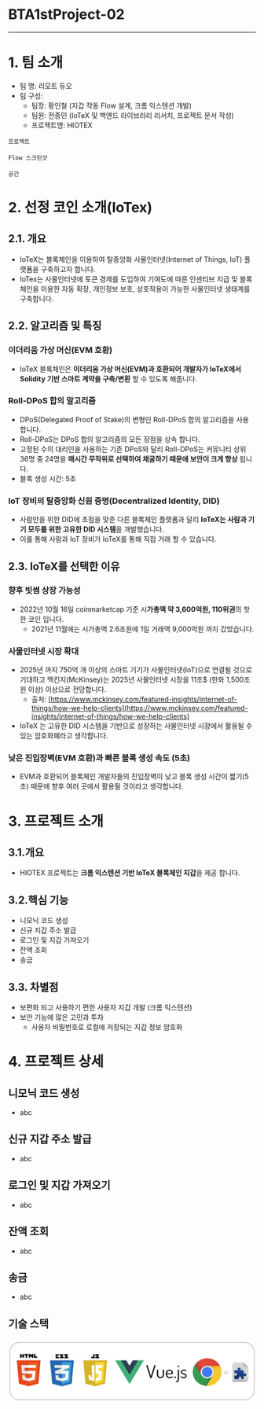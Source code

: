 # BTA1stProject-02
---
# 1. 팀 소개
- 팀 명: 리모트 듀오
- 팀 구성:
  - 팀장: 황인철 (지갑 작동 Flow 설계, 크롬 익스텐션 개발)
  - 팀원: 전종민 (IoTeX 및 백엔드 라이브러리 리서치, 프로젝트 문서 작성)
  - 프로젝트명: HIOTEX
```shell
프로젝트

Flow 스크린샷

공간

```

# 2. 선정 코인 소개(IoTex)
## 2.1. 개요
- IoTeX는 블록체인을 이용하여 탈중앙화 사물인터넷(Internet of Things, IoT) 플랫폼을 구축하고자 합니다.
- IoTex는 사물인터넷에 토큰 경제를 도입하여 기여도에 따른 인센티브 지급 및 블록체인을 이용한 자동 확장, 개인정보 보호, 상호작용이 가능한 사물인터넷 생태계를 구축합니다.

## 2.2. 알고리즘 및 특징
### 이더리움 가상 머신(EVM 호환)
- IoTeX 블록체인은 **이더리움 가상 머신(EVM)과 호환되어 개발자가 IoTeX에서 Solidity 기반 스마트 계약을 구축/변환** 할 수 있도록 해줍니다.

### Roll-DPoS 합의 알고리즘
- DPoS(Delegated Proof of Stake)의 변형인 Roll-DPoS 합의 알고리즘을 사용 합니다.
- Roll-DPoS는 DPoS 합의 알고리즘의 모든 장점을 상속 합니다.
- 고정된 수의 대리인을 사용하는 기존 DPoS와 달리 Roll-DPoS는 커뮤니티 상위 36명 중 24명을 **매시간 무작위로 선택하여 채굴하기 때문에 보안이 크게 향상** 됩니다.
- 블록 생성 시간: 5초

### IoT 장비의 탈중앙화 신원 증명(Decentralized Identity, DID)
- 사람만을 위한 DID에 초점을 맞춘 다른 블록체인 플랫폼과 달리 **IoTeX는 사람과 기기 모두를 위한 고유한 DID 시스템**을 개발했습니다.
- 이를 통해 사람과 IoT 장비가 IoTeX를 통해 직접 거래 할 수 있습니다.

## 2.3. IoTeX를 선택한 이유
### 향후 빗썸 상장  가능성
- 2022년 10월 16일 coinmarketcap 기준 시**가총액 약 3,600억원, 110위권**의 핫한 코인 입니다.
    - 2021년 11월에는 시가총액 2.6조원에 1일 거래액 9,000억원 까지 갔었습니다.
### 사물인터넷 시장 확대
- 2025년 까지 750억 개 이상의 스마트 기기가 사물인터넷(IoT)으로 연결될 것으로 기대하고 맥킨지(McKinsey)는 2025년 사물인터넷 시장을 11조$ (한화 1,500조원 이상) 이상으로 전망합니다.
    - 출처: [https://www.mckinsey.com/featured-insights/internet-of-things/how-we-help-clients](https://www.mckinsey.com/featured-insights/internet-of-things/how-we-help-clients)
- IoTeX 는 고유한 DID 시스템을 기반으로 성장하는 사물인터넷 시장에서 활용될 수 있는 암호화폐라고 생각합니다.
### 낮은 진입장벽(EVM 호환)과 빠른 블록 생성 속도 (5초)
- EVM과 호환되어 블록체인 개발자들의 진입장벽이 낮고 블록 생성 시간이 짧기(5초) 때문에 향후 여러 곳에서 활용될 것이라고 생각합니다.


# 3. 프로젝트 소개

## 3.1.개요
- HIOTEX 프로젝트는 **크롬 익스텐션 기반 IoTeX 블록체인 지갑**을 제공 합니다.

## 3.2.핵심 기능
- 니모닉 코드 생성
- 신규 지갑 주소 발급
- 로그인 및 지갑 가져오기
- 잔액 조회
- 송금

## 3.3. 차별점
- 보편화 되고 사용하기 편한 사용자 지갑 개발 (크롬 익스텐션)
- 보안 기능에 많은 고민과 투자
    - 사용자 비밀번호로 로컬에 저장되는 지갑 정보 암호화
    
    
# 4. 프로젝트 상세
## 니모닉 코드 생성
- abc
## 신규 지갑 주소 발급
- abc
## 로그인 및 지갑 가져오기
- abc
## 잔액 조회
- abc
## 송금
- abc
## 기술 스택
![tech_stack](./image/tech_stack.png)
